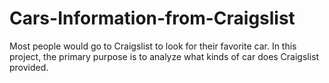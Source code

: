 # Cars-Information-from-Craigslist
Most people would go to Craigslist to look for their favorite car. In this project, the primary purpose is to analyze what kinds of car does Craigslist provided.
